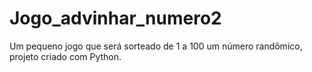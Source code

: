 # Jogo_advinhar_numero2
Um pequeno jogo que será sorteado de 1 a 100 um número randômico, projeto criado com Python.
